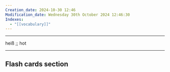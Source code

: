 ```yaml
---
Creation_date: 2024-10-30 12:46
Modification_date: Wednesday 30th October 2024 12:46:30
Indexes:
  - "[[vocabulary]]"
---
```


----

heiß ;; hot



















---
## Flash cards section
